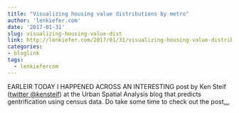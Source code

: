 ```yaml
---
title: "Visualizing housing value distributions by metro"
author: 'lenkiefer.com'
date: '2017-01-31'
slug: visualizing-housing-value-dist
link: http://lenkiefer.com/2017/01/31/visualizing-housing-value-distributions-by-metro/
categories:
- bloglink
tags:
  - lenkiefercom
---
```


EARLEIR TODAY I HAPPENED ACROSS AN INTERESTING post by Ken Steif ([twitter @kensteif](https://twitter.com/KenSteif)) at the Urban Spatial Analysis blog that predicts gentrification using census data. Do take some time to check out the post[... <i class="fas fa-external-link-alt"></i>](http://lenkiefer.com/2017/01/31/visualizing-housing-value-distributions-by-metro/)

